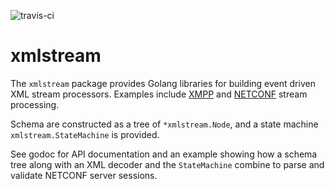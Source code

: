 ![travis-ci](https://travis-ci.org/andaru/xmlstream.svg?branch=master)

# xmlstream #

The `xmlstream` package provides Golang libraries for building event
driven XML stream processors. Examples include
[XMPP](https://tools.ietf.org/html/rfc3920) and
[NETCONF](https://tools.ietf.org/html/rfc6241) stream processing.

Schema are constructed as a tree of `*xmlstream.Node`, and a state
machine `xmlstream.StateMachine` is provided.

See godoc for API documentation and an example showing how a
schema tree along with an XML decoder and the `StateMachine` combine
to parse and validate NETCONF server sessions.

